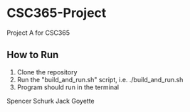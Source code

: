 # CSC365-Project
Project A for CSC365

## How to Run
1. Clone the repository
2. Run the "build_and_run.sh" script, i.e. ./build_and_run.sh
3. Program should run in the terminal


Spencer Schurk
Jack Goyette
